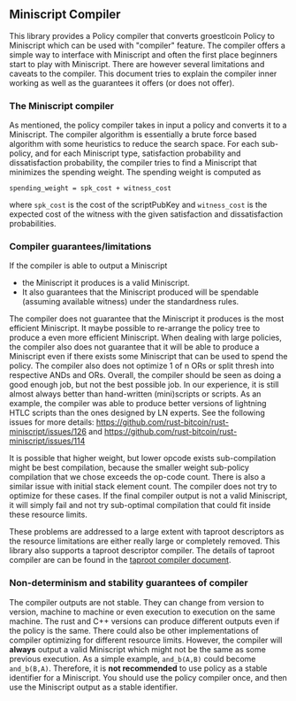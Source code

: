 ## Miniscript Compiler

This library provides a Policy compiler that converts groestlcoin Policy to Miniscript which can
be used with "compiler" feature. The compiler offers a simple way to interface with
Miniscript and often the first place beginners start to play with Miniscript. There are
however several limitations and caveats to the compiler. This document tries to explain the compiler
inner working as well as the guarantees it offers (or does not offer).

### The Miniscript compiler

As mentioned, the policy compiler takes in input a policy and converts it to a Miniscript. The
compiler algorithm is essentially a brute force based algorithm with some heuristics to
reduce the search space. For each sub-policy, and for each Miniscript type, satisfaction probability
and dissatisfaction probability, the compiler tries to find a Miniscript that minimizes the spending
weight. The spending weight is computed as

`spending_weight = spk_cost + witness_cost`

where `spk_cost` is the cost of the scriptPubKey and `witness_cost` is the expected cost of the witness
with the given satisfaction and dissatisfaction probabilities.

### Compiler guarantees/limitations

If the compiler is able to output a Miniscript

- the Miniscript it produces is a valid Miniscript.
- It also guarantees that the Miniscript produced will be spendable (assuming available witness) under the standardness rules.

The compiler does not guarantee that the Miniscript it produces is the most efficient Miniscript. It maybe possible
to re-arrange the policy tree to produce a even more efficient Miniscript. When dealing with large policies, the compiler also does not guarantee that it will be able to produce a Miniscript even if there exists some Miniscript that can be used to spend the policy. The compiler also does not optimize 1 of n ORs or split thresh into respective ANDs and ORs. Overall, the compiler should be seen as doing a good enough job, but not the best possible job. In our experience, it is still almost always better than hand-written (mini)scripts or scripts. As an example, the compiler was able to produce better versions of lightning HTLC scripts than the ones designed by LN experts. See the following issues for more details: https://github.com/rust-bitcoin/rust-miniscript/issues/126 and https://github.com/rust-bitcoin/rust-miniscript/issues/114

It is possible that higher weight, but lower opcode exists sub-compilation might be best compilation, because the smaller weight sub-policy compilation that we chose exceeds the op-code count. There is also a similar issue with initial stack element count. The compiler does not try to optimize for these cases. If the final compiler output is not a valid Miniscript, it will simply fail and not try sub-optimal compilation that could fit inside these resource limits.

These problems are addressed to a large extent with taproot descriptors as the resource limitations are either really large or completely removed.
This library also supports a taproot descriptor compiler. The details of taproot compiler are can be found in the [taproot compiler document](doc/taproot_compiler.md).

### Non-determinism and stability guarantees of compiler

The compiler outputs are not stable. They can change from version to version, machine to machine or even execution to execution on the same machine. The rust and C++ versions can produce different outputs even if the policy is the same. There could also be other implementations of compiler optimizing for different resource limits.
However, the compiler will **always** output a valid Miniscript which might not be the same as some previous execution. As a simple example, `and_b(A,B)` could become `and_b(B,A)`. Therefore, it is **not recommended** to use policy as a stable identifier for a Miniscript. You should use the policy compiler once, and then use the Miniscript output as a stable identifier.